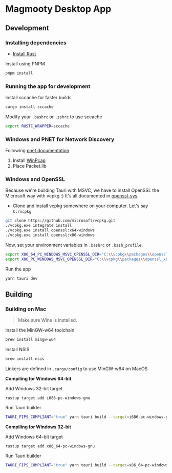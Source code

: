 # Magmooty Desktop App

## Development

### Installing dependencies

- [Install Rust](https://www.rust-lang.org/)

Install using PNPM

```sh
pnpm install
```

### Running the app for development

Install sccache for faster builds

```sh
cargo install sccache
```

Modify your `.bashrc` or `.zshrc` to use sccache

```sh
export RUSTC_WRAPPER=sccache
```

### Windows and PNET for Network Discovery

Following [pnet documentation](https://crates.io/crates/pnet_base)

1. Install [WinPcap](https://www.winpcap.org/)
2. Place Packet.lib

### Windows and OpenSSL

Because we're building Tauri with MSVC, we have to install OpenSSL the Microsoft way with vcpkg :) It's all documented in [openssl-sys](https://docs.rs/crate/openssl-sys/0.9.19).

- Clone and install vcpkg somewhere on your computer. Let's say `C:/vcpkg`

```sh
git clone https://github.com/microsoft/vcpkg.git
./vcpkg.exe integrate install
./vcpkg.exe install openssl:x64-windows
./vcpkg.exe install openssl:x86-windows
```

Now, set your environment variables in `.bashrc` or `.bash_profile`:

```sh
export X86_64_PC_WINDOWS_MSVC_OPENSSL_DIR="C:\\vcpkg\\packages\\openssl_x64-windows"
export X86_PC_WINDOWS_MSVC_OPENSSL_DIR="C:\\vcpkg\\packages\\openssl_x86-windows"
```

Run the app

```sh
yarn tauri dev
```

## Building

### Building on Mac

> Make sure Wine is installed.

Install the MinGW-w64 toolchain

```sh
brew install mingw-w64
```

Install NSIS

```sh
brew install nsis
```

Linkers are defined in `.cargo/config` to use MinGW-w64 on MacOS

**Compiling for Windows 64-bit**

Add Windows 32-bit target

```
rustup target add i686-pc-windows-gnu
```

Run Tauri builder

```sh
TAURI_FIPS_COMPLIANT="true" yarn tauri build --target=i686-pc-windows-gnu
```

**Compiling for Windows 32-bit**

Add Windows 64-bit target

```
rustup target add x86_64-pc-windows-gnu
```

Run Tauri builder

```sh
TAURI_FIPS_COMPLIANT="true" yarn tauri build --target=x86_64-pc-windows-gnu
```
